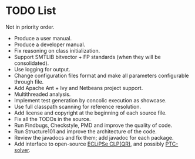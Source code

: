 TODO List
=========

Not in priority order.

* Produce a user manual.
* Produce a developer manual.
* Fix reasoning on class initialization.
* Support SMTLIB bitvector + FP standards (when they will be consolidated).
* Use logging for output.
* Change configuration files format and make all parameters configurable through file.
* Add Apache Ant + Ivy and Netbeans project support.
* Multithreaded analysis.
* Implement test generation by concolic execution as showcase.
* Use full classpath scanning for reference resolution.
* Add license and copyright at the beginning of each source file.
* Fix all the TODOs in the source.
* Run Findbugs, Checkstyle, PMD and improve the quality of code.
* Run Structure101 and improve the architecture of the code.
* Review the javadocs and fix them; add javadoc for each package.
* Add interface to open-source [ECLiPSe CLP(QR)](http://eclipseclp.org), and possibly [PTC-solver](https://github.com/echancrure/PTC-Solver.git).
